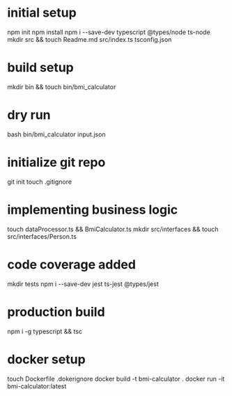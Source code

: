 # initial setup
npm init
npm install
npm i --save-dev typescript @types/node ts-node
mkdir src && touch Readme.md src/index.ts tsconfig.json

# build setup
mkdir bin && touch bin/bmi_calculator

# dry run
bash bin/bmi_calculator input.json

# initialize git repo
git init
touch .gitignore

# implementing business logic
touch dataProcessor.ts && BmiCalculator.ts
mkdir src/interfaces && touch src/interfaces/Person.ts

# code coverage added
mkdir tests 
npm i --save-dev jest ts-jest @types/jest

# production build
npm i -g typescript && tsc
# docker setup
touch Dockerfile .dokerignore
docker build -t bmi-calculator .
docker run -it bmi-calculator:latest